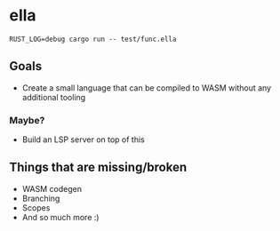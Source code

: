 # ella

`RUST_LOG=debug cargo run -- test/func.ella`

## Goals

* Create a small language that can be compiled to WASM without any additional tooling

### Maybe?

* Build an LSP server on top of this

## Things that are missing/broken

* WASM codegen
* Branching
* Scopes
* And so much more :)
